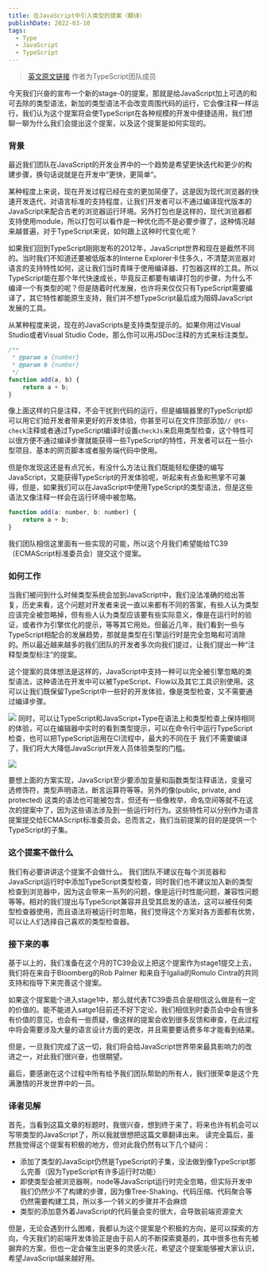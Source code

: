 ```yaml
---
title: 在JavaScript中引入类型的提案（翻译）
publishDate: 2022-03-10
tags:
  - Type
  - JavaScript
  - TypeScript
---
```

> [英文原文链接](https://devblogs.microsoft.com/typescript/a-proposal-for-type-syntax-in-javascript/) 作者为TypeScript团队成员

今天我们兴奋的宣布一个新的stage-0的提案，那就是给JavaScript加上可选的和可去除的类型语法，新加的类型语法不会改变周围代码的运行，它会像注释一样运行，我们认为这个提案将会使TypeScript在各种规模的开发中便捷适用，我们想聊一聊为什么我们会提出这个提案，以及这个提案是如何实现的。

### 背景
最近我们团队在JavaScript的开发业界中的一个趋势是希望更快迭代和更少的构建步骤，换句话说就是在开发中“更快，更简单“。

某种程度上来说，现在开发过程已经在变的更加简便了。这是因为现代浏览器的快速开发迭代，对语言标准的支持程度，让我们开发者可以不通过编译现代版本的JavaScript来配合古老的浏览器运行环境。另外打包也是这样的，现代浏览器都支持使用module，所以打包可以看作是一种优化而不是必要步骤了，这种情况越来越普遍，对于TypeScript来说，如何跟上这种时代变化呢？

如果我们回到TypeScript刚刚发布的2012年，JavaScript世界和现在是截然不同的。当时我们不知道还要被低版本的Interne Explorer卡住多久，不清楚浏览器对语言的支持特性如何，这让我们当时青睐于使用编译器、打包器这样的工具。所以TypeScript能在那个年代快速成长，毕竟反正都要有编译打包的步骤，为什么不编译一个有类型的呢？但是随着时代发展，也许将来仅仅只有TypeScript需要编译了，其它特性都能原生支持，我们并不想TypeScript最后成为阻碍JavaScript发展的工具。

从某种程度来说，现在的JavaScripts是支持类型提示的。如果你用过Visual Studio或者Visual Studio Code，那么你可以用JSDoc注释的方式来标注类型。
```js
/**
 * @param a {number}
 * @param b {number}
 */
function add(a, b) {
    return a + b;
}
```
像上面这样的只是注释，不会干扰到代码的运行，但是编辑器里的TypeScript却可以用它们给开发者带来更好的开发体验，你甚至可以在文件顶部添加`// @ts-check`注释或者通过TypeScript编译时设置`checkJs`来启用类型检查，这个特性可以很方便不通过编译步骤就能获得一些TypeScript的特性，开发者可以在一些小型项目、基本的网页脚本或者服务端代码中使用。

但是你发现这还是有点冗长，有没什么方法让我们既能轻松便捷的编写JavaScript，又能获得TypeScript的开发体验呢，听起来有点鱼和熊掌不可兼得，但是，如果我们可以在JavaScript中使用TypeScript的类型语法，但是这些语法又像注释一样会在运行环境中被忽略。
```js
function add(a: number, b: number) {
    return a + b;
}
```
我们团队相信这里面有一些实现的可能，所以这个月我们希望能给TC39（ECMAScript标准委员会）提交这个提案。

### 如何工作

当我们被问到什么时候类型系统会加到JavaScript中，我们没法准确的给出答复，历史来看，这个问题对开发者来说一直以来都有不同的答案，有些人认为类型应该完全被忽略掉，但有些人认为类型应该要有些实际意义，像是在运行时的验证，或者作为引擎优化的提示，等等其它用处。但最近几年，我们看到一些与TypeScript相配合的发展趋势，那就是类型在引擎运行时是完全忽略和可消除的。所以最近越来越多的我们团队的开发者多次向我们提过，让我们提出一种“注释型类型标注”的提案。

这个提案的具体想法是这样的，JavaScript中支持一种可以完全被引擎忽略的类型语法，这种语法在开发中可以被TypeScript、Flow以及其它工具识别使用。这可以让我们既保留TypeScript中一些好的开发体验，像是类型检查，又不需要通过编译步骤。

![](https://s3.bmp.ovh/imgs/2022/03/7f7ed8de815a80d9.png)
同时，可以让TypeScript和JavaScript+Type在语法上和类型检查上保持相同的体验，可以在编辑器中实时的看到类型提示，可以在命令行中运行TypeScript检查，也可以把TypeScript运用在CI流程中，最大的不同在于
我们不需要编译了，我们将大大降低JavaScript开发人员体验类型的门槛。

![](https://s3.bmp.ovh/imgs/2022/03/b66ffd8edfa91137.png)

要想上面的方案实现，JavaScript至少要添加变量和函数类型注释语法，变量可选修饰符，类型声明语法，断言运算符等等。另外的像(public, private, and protected) 这类的语法也可能被包含，但还有一些像枚举，命名空间等就不在这次的提案中了，因为这些语法涉及到一些运行时行为。这些特性可以分别作为语言提案提交给ECMAScript标准委员会。总而言之，我们当前提案的目的是提供一个TypeScript的子集。

### 这个提案不做什么

我们有必要讲讲这个提案不会做什么。
我们团队不建议在每个浏览器和JavaScript运行时中添加TypeScript类型检查，同时我们也不建议加入新的类型检查到浏览器中，因为这会带来一系列的问题，像是运行时性能问题，兼容性问题等等。相对的我们提出与TypeScript兼容并且受其启发的语法，这可以被任何类型检查器使用，而且语法将被运行时忽略，我们觉得这个方案对各方面都有优势，可以让人们选择自己喜欢的类型检查器。

### 接下来的事

基于以上的，我们准备在这个月的TC39会议上把这个提案作为stage1提交上去，我们将在来自于Bloomberg的Rob Palmer 和来自于Igalia的Romulo Cintra的共同支持和指导下来完善这个提案。

如果这个提案能个进入stage1中，那么就代表TC39委员会是相信这么做是有一定的价值的。能不能进入satge1目前还不好下定论，我们相信到时委员会中会有很多有价值的意见，也会有一些质疑，像这样的提案会收到很多反馈和审查，在此过程中将会需要涉及大量的语言设计方面的更改，并且需要要话费多年才能看到结果。

但是，一旦我们完成了这一切，我们将会给JavaScript世界带来最具影响力的改进之一，对此我们很兴奋，也很期望。

最后，要感谢在这个过程中所有给予我们团队帮助的所有人，我们很荣幸是这个充满激情的开发世界中的一员。


### 译者见解

首先，当看到这篇文章的标题时，我很兴奋，想到终于来了，将来也许有机会可以写带类型的JavaScript了，所以我就很想把这篇文章翻译出来。
读完全篇后，虽然我觉得这个提案有积极的地方，但对此我仍然有以下几个疑问：

- 添加了类型的JavaScipt仍然是TypeScript的子集，没法做到像TypeScript那么完善（因为TypeScript有许多运行时功能）
- 即使类型会被浏览器啊，node等JavaScript运行时完全忽略，但实际开发中我们仍然少不了构建的步骤，因为像Tree-Shaking、代码压缩、代码聚合等仍然需要构建工具，所以多一个转义的步骤并不会麻烦
- 类型的添加意外着JavaScript的代码量会变的很大，会导致前端资源变大

但是，无论会遇到什么困难，我都认为这个提案是个积极的方向，是可以探索的方向，今天我们的前端开发体验正是由于前人的不断探索奠基的，其中很多也有先被摒弃的方案，但也一定会催生出更多的灵感火花，希望这个提案能够被大家认识，希望JavaScript越来越好用。


